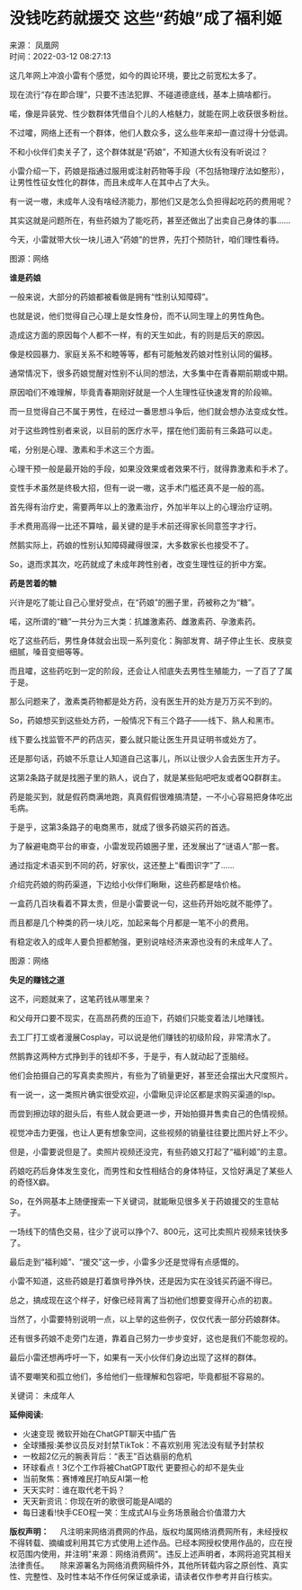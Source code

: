 # 没钱吃药就援交 这些“药娘”成了福利姬

来源： 凤凰网  
时间：2022-03-12 08:27:13

这几年网上冲浪小雷有个感觉，如今的舆论环境，要比之前宽松太多了。

现在流行“存在即合理”，只要不违法犯罪、不碰道德底线，基本上搞啥都行。

喏，像是异装党、性少数群体凭借自个儿的人格魅力，就能在网上收获很多粉丝。

不过嚯，网络上还有一个群体，他们人数众多，这么些年来却一直过得十分低调。

不和小伙伴们卖关子了，这个群体就是“药娘”，不知道大伙有没有听说过？

小雷介绍一下，药娘是指通过服用或注射药物等手段（不包括物理疗法如整形），让男性性征女性化的群体，而且未成年人在其中占了大头。

有一说一嗷，未成年人没有啥经济能力，那他们又是怎么负担得起吃药的费用呢？

其实这就是问题所在，有些药娘为了能吃药，甚至还做出了出卖自己身体的事……

今天，小雷就带大伙一块儿进入“药娘”的世界，先打个预防针，咱们理性看待。

图源：网络

**谁是药娘**

一般来说，大部分的药娘都被看做是拥有“性别认知障碍”。

也就是说，他们觉得自己心理上是女性身份，而不认同生理上的男性角色。

造成这方面的原因每个人都不一样，有的天生如此，有的则是后天的原因。

像是校园暴力、家庭关系不和睦等等，都有可能触发药娘对性别认同的偏移。

通常情况下，很多药娘觉醒对性别不认同的想法，大多集中在青春期前期或中期。

原因咱们不难理解，毕竟青春期刚好就是一个人生理性征快速发育的阶段嘛。

而一旦觉得自己不属于男性，在经过一番思想斗争后，他们就会想办法变成女性。

对于这些跨性别者来说，以目前的医疗水平，摆在他们面前有三条路可以走。

喏，分别是心理、激素和手术这三个方面。

心理干预一般是最开始的手段，如果没效果或者效果不行，就得靠激素和手术了。

变性手术虽然是终极大招，但有一说一嗷，这手术门槛还真不是一般的高。

首先得有治疗史，需要两年以上的激素治疗，外加半年以上的心理治疗证明。

手术费用高得一比还不算啥，最关键的是手术前还得家长同意签字才行。

然鹅实际上，药娘的性别认知障碍藏得很深，大多数家长也接受不了。

So，退而求其次，吃药就成了未成年跨性别者，改变生理性征的折中方案。

**药是苦着的糖**

兴许是吃了能让自己心里好受点，在“药娘”的圈子里，药被称之为“糖”。

喏，这所谓的“糖”一共分为三大类：抗雄激素药、雌激素药、孕激素药。

吃了这些药后，男性身体就会出现一系列变化：胸部发育、胡子停止生长、皮肤变细腻，嗓音变细等等。

而且嚯，这些药吃到一定的阶段，还会让人彻底失去男性生殖能力，一了百了了属于是。

那么问题来了，激素类药物都是处方药，没有医生开的处方是万万买不到的。

So，药娘想买到这些处方药，一般情况下有三个路子——线下、熟人和黑市。

线下要么找监管不严的药店买，要么就只能让医生开具证明书或处方了。

还是那句话，药娘不乐意让人知道自己这事儿，所以让很少人会去医生开方子。

这第2条路子就是找圈子里的熟人，说白了，就是某些贴吧吧友或者QQ群群主。

药是能买到，就是假药商满地跑，真真假假很难搞清楚，一不小心容易把身体吃出毛病。

于是乎，这第3条路子的电商黑市，就成了很多药娘买药的首选。

为了躲避电商平台的审查，小雷发现药娘圈子里，还发展出了“谜语人”那一套。

通过指定术语买到不同的药，好家伙，这还整上“看图识字”了……

介绍完药娘的购药渠道，下边给小伙伴们瞅瞅，这些药都是啥价格。

一盒药几百块看着不算太贵，但是小雷要说一句，这些药开始吃就不能停了。

而且都是几个种类的药一块儿吃，加起来每个月都是一笔不小的费用。

有稳定收入的成年人要负担都勉强，更别说啥经济来源也没有的未成年人了。

图源：网络

**失足的赚钱之道**

这不，问题就来了，这笔药钱从哪里来？

和父母开口要不现实，在高昂药费的压迫下，药娘们只能变着法儿地赚钱。

去工厂打工或者漫展Cosplay，可以说是他们赚钱的初级阶段，非常清水了。

然鹅靠这两种方式挣到手的钱却不多，于是乎，有人就动起了歪脑经。

他们会拍摄自己的写真卖卖照片，有些为了销量更好，甚至还会摆出大尺度照片。

有一说一，这一类照片确实很受欢迎，小雷瞅见评论区都是求购买渠道的lsp。

而尝到擦边球的甜头后，有些人就会更进一步，开始拍摄并售卖自己的色情视频。

视觉冲击力更强，也让人更有想象空间，这些视频的销量往往要比图片好上不少。

但是，小雷要说但是了。卖照片视频还没完，有些药娘又打起了“福利姬”的主意。

药娘吃药后身体发生变化，而男性和女性相结合的身体特征，又恰好满足了某些人的奇怪X癖。

So，在外网基本上随便搜索一下关键词，就能瞅见很多关于药娘援交的生意帖子。

一场线下的情色交易，往少了说可以挣个7、800元，这可比卖照片视频来钱快多了。

最后走到“福利姬”、“援交”这一步，小雷多少还是觉得有点感慨的。

小雷不知道，这些药娘是打着旗号挣外快，还是因为实在没钱买药逼不得已。

总之，搞成现在这个样子，好像已经背离了当初他们想要变得开心点的初衷。

当然了，小雷要特别说明一点，以上举的这些例子，仅仅代表一部分药娘群体。

还有很多药娘不走旁门左道，靠着自己努力一步步变好，这也是我们不能忽视的。

最后小雷还想再呼吁一下，如果有一天小伙伴们身边出现了这样的群体。

请不要嘲笑和孤立他们，多给他们一些理解和包容吧，毕竟都挺不容易的。

关键词： 未成年人

**延伸阅读:**

- 火速变现 微软开始在ChatGPT聊天中插广告  
- 全球播报:美参议员反对封禁TikTok：不喜欢别用 宪法没有赋予封禁权  
- 一枚超2亿元的腕表背后：“表王”百达翡丽的危机  
- 环球看点！3亿个工作将被ChatGPT取代 更要担心的却不是失业  
- 当前聚焦：赛博难民打响反AI第一枪  
- 天天实时：谁在取代老干妈？  
- 天天新资讯：你现在听的歌很可能是AI唱的  
- 每日速看!快手CEO程一笑：生成式AI与业务场景融合价值潜力大  

**版权声明：**     凡注明来网络消费网的作品，版权均属网络消费网所有，未经授权不得转载、摘编或利用其它方式使用上述作品。已经本网授权使用作品的，应在授权范围内使用，并注明"来源：网络消费网"。违反上述声明者，本网将追究其相关法律责任。     除来源署名为网络消费网稿件外，其他所转载内容之原创性、真实性、完整性、及时性本站不作任何保证或承诺，请读者仅作参考并自行核实。